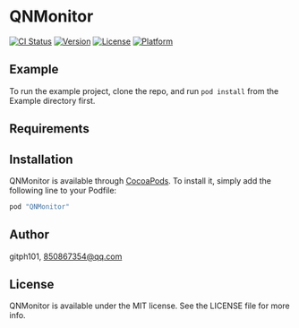 # QNMonitor

[![CI Status](http://img.shields.io/travis/gitph101/QNMonitor.svg?style=flat)](https://travis-ci.org/gitph101/QNMonitor)
[![Version](https://img.shields.io/cocoapods/v/QNMonitor.svg?style=flat)](http://cocoapods.org/pods/QNMonitor)
[![License](https://img.shields.io/cocoapods/l/QNMonitor.svg?style=flat)](http://cocoapods.org/pods/QNMonitor)
[![Platform](https://img.shields.io/cocoapods/p/QNMonitor.svg?style=flat)](http://cocoapods.org/pods/QNMonitor)

## Example

To run the example project, clone the repo, and run `pod install` from the Example directory first.

## Requirements

## Installation

QNMonitor is available through [CocoaPods](http://cocoapods.org). To install
it, simply add the following line to your Podfile:

```ruby
pod "QNMonitor"
```

## Author

gitph101, 850867354@qq.com

## License

QNMonitor is available under the MIT license. See the LICENSE file for more info.
